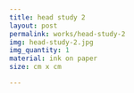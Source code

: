 ```yaml
---
title: head study 2
layout: post
permalink: works/head-study-2
img: head-study-2.jpg
img_quantity: 1
material: ink on paper
size: cm x cm

---
```

